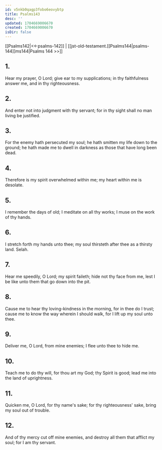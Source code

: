 ```yaml
---
id: v5nkb0qagp3fobo6eovybtp
title: Psalms143
desc: ''
updated: 1704669006670
created: 1704669006670
isDir: false
---
```

[[Psalms142|<<-psalms-142]] | [[jst-old-testament.[[Psalms144|psalms-144]]ms144|Psalms 144 >>]]
## 1.
Hear my prayer, O Lord; give ear to my supplications; in thy faithfulness answer me, and in thy righteousness.
## 2.
And enter not into judgment with thy servant; for in thy sight shall no man living be justified.
## 3.
For the enemy hath persecuted my soul; he hath smitten my life down to the ground; he hath made me to dwell in darkness as those that have long been dead.
## 4.
Therefore is my spirit overwhelmed within me; my heart within me is desolate.
## 5.
I remember the days of old; I meditate on all thy works; I muse on the work of thy hands.
## 6.
I stretch forth my hands unto thee; my soul thirsteth after thee as a thirsty land. Selah.
## 7.
Hear me speedily, O Lord; my spirit faileth; hide not thy face from me, lest I be like unto them that go down into the pit.
## 8.
Cause me to hear thy loving-kindness in the morning, for in thee do I trust; cause me to know the way wherein I should walk, for I lift up my soul unto thee.
## 9.
Deliver me, O Lord, from mine enemies; I flee unto thee to hide me.
## 10.
Teach me to do thy will, for thou art my God; thy Spirit is good; lead me into the land of uprightness.
## 11.
Quicken me, O Lord, for thy name\'s sake; for thy righteousness\' sake, bring my soul out of trouble.
## 12.
And of thy mercy cut off mine enemies, and destroy all them that afflict my soul; for I am thy servant.

